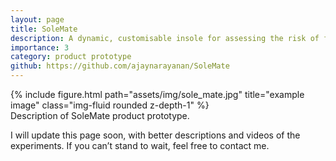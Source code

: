 ```yaml
---
layout: page
title: SoleMate
description: A dynamic, customisable insole for assessing the risk of foot diseases.  
importance: 3
category: product prototype
github: https://github.com/ajaynarayanan/SoleMate
---
```


<div class="row">
    <div class="col-sm mt-3 mt-md-0">
        {% include figure.html path="assets/img/sole_mate.jpg" title="example image" class="img-fluid rounded z-depth-1" %}
    </div>
</div>
<div class="caption">
    Description of SoleMate product prototype.
</div>

I will update this page soon, with better descriptions and videos of the experiments. If you can’t stand to wait, feel free to contact me.